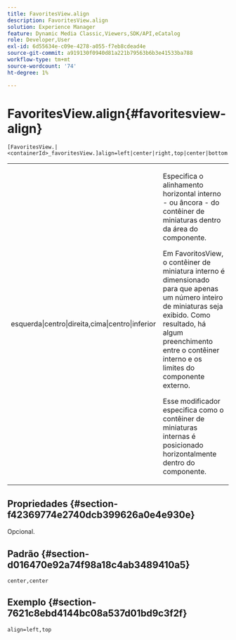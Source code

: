 ```yaml
---
title: FavoritesView.align
description: FavoritesView.align
solution: Experience Manager
feature: Dynamic Media Classic,Viewers,SDK/API,eCatalog
role: Developer,User
exl-id: 6d55634e-c09e-4278-a055-f7eb8cdead4e
source-git-commit: a919130f0940d81a221b79563b6b3e41533ba788
workflow-type: tm+mt
source-wordcount: '74'
ht-degree: 1%

---
```


# FavoritesView.align{#favoritesview-align}

`[FavoritesView.|<containerId>_favoritesView.]align=left|center|right,top|center|bottom`

<table id="table_2B109D2F91E64B5382B31921C3780FA5"> 
 <tbody> 
  <tr> 
   <td colname="col1"> <p><span class="codeph"> esquerda|centro|direita,cima|centro|inferior</span> </p> </td> 
   <td colname="col2"> <p> Especifica o alinhamento horizontal interno - ou âncora - do contêiner de miniaturas dentro da área do componente. </p> <p>Em FavoritosView, o contêiner de miniatura interno é dimensionado para que apenas um número inteiro de miniaturas seja exibido. Como resultado, há algum preenchimento entre o contêiner interno e os limites do componente externo. </p> <p>Esse modificador especifica como o contêiner de miniaturas internas é posicionado horizontalmente dentro do componente. </p> </td> 
  </tr> 
 </tbody> 
</table>

## Propriedades {#section-f42369774e2740dcb399626a0e4e930e}

Opcional.

## Padrão {#section-d016470e92a74f98a18c4ab3489410a5}

`center,center`

## Exemplo {#section-7621c8ebd4144bc08a537d01bd9c3f2f}

`align=left,top`
